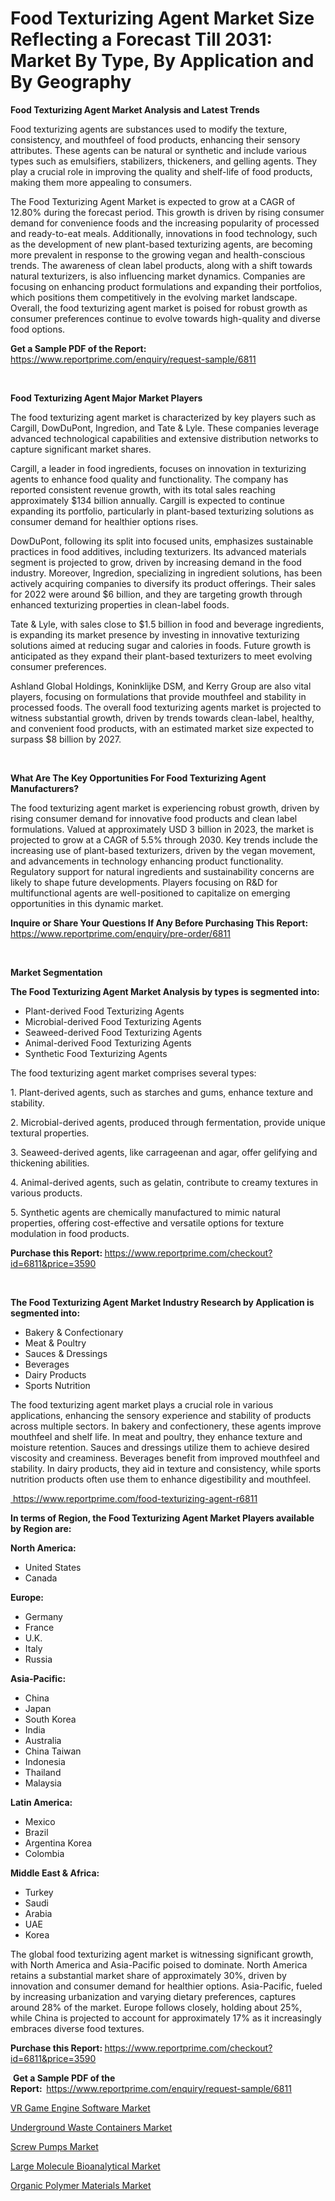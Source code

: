 <p><h1>Food Texturizing Agent Market Size Reflecting a Forecast Till 2031: Market By Type, By Application and By Geography</h1></p><p><strong>Food Texturizing Agent Market Analysis and Latest Trends</strong></p>
<p><p>Food texturizing agents are substances used to modify the texture, consistency, and mouthfeel of food products, enhancing their sensory attributes. These agents can be natural or synthetic and include various types such as emulsifiers, stabilizers, thickeners, and gelling agents. They play a crucial role in improving the quality and shelf-life of food products, making them more appealing to consumers.</p><p>The Food Texturizing Agent Market is expected to grow at a CAGR of 12.80% during the forecast period. This growth is driven by rising consumer demand for convenience foods and the increasing popularity of processed and ready-to-eat meals. Additionally, innovations in food technology, such as the development of new plant-based texturizing agents, are becoming more prevalent in response to the growing vegan and health-conscious trends. The awareness of clean label products, along with a shift towards natural texturizers, is also influencing market dynamics. Companies are focusing on enhancing product formulations and expanding their portfolios, which positions them competitively in the evolving market landscape. Overall, the food texturizing agent market is poised for robust growth as consumer preferences continue to evolve towards high-quality and diverse food options.</p></p>
<p><strong>Get a Sample PDF of the Report:&nbsp;</strong> <a href="https://www.reportprime.com/enquiry/request-sample/6811">https://www.reportprime.com/enquiry/request-sample/6811</a></p>
<p>&nbsp;</p>
<p><strong>Food Texturizing Agent Major Market Players</strong></p>
<p><p>The food texturizing agent market is characterized by key players such as Cargill, DowDuPont, Ingredion, and Tate & Lyle. These companies leverage advanced technological capabilities and extensive distribution networks to capture significant market shares. </p><p>Cargill, a leader in food ingredients, focuses on innovation in texturizing agents to enhance food quality and functionality. The company has reported consistent revenue growth, with its total sales reaching approximately $134 billion annually. Cargill is expected to continue expanding its portfolio, particularly in plant-based texturizing solutions as consumer demand for healthier options rises.</p><p>DowDuPont, following its split into focused units, emphasizes sustainable practices in food additives, including texturizers. Its advanced materials segment is projected to grow, driven by increasing demand in the food industry. Moreover, Ingredion, specializing in ingredient solutions, has been actively acquiring companies to diversify its product offerings. Their sales for 2022 were around $6 billion, and they are targeting growth through enhanced texturizing properties in clean-label foods.</p><p>Tate & Lyle, with sales close to $1.5 billion in food and beverage ingredients, is expanding its market presence by investing in innovative texturizing solutions aimed at reducing sugar and calories in foods. Future growth is anticipated as they expand their plant-based texturizers to meet evolving consumer preferences.</p><p>Ashland Global Holdings, Koninklijke DSM, and Kerry Group are also vital players, focusing on formulations that provide mouthfeel and stability in processed foods. The overall food texturizing agents market is projected to witness substantial growth, driven by trends towards clean-label, healthy, and convenient food products, with an estimated market size expected to surpass $8 billion by 2027.</p></p>
<p>&nbsp;</p>
<p><strong>What Are The Key Opportunities For Food Texturizing Agent Manufacturers?</strong></p>
<p><p>The food texturizing agent market is experiencing robust growth, driven by rising consumer demand for innovative food products and clean label formulations. Valued at approximately USD 3 billion in 2023, the market is projected to grow at a CAGR of 5.5% through 2030. Key trends include the increasing use of plant-based texturizers, driven by the vegan movement, and advancements in technology enhancing product functionality. Regulatory support for natural ingredients and sustainability concerns are likely to shape future developments. Players focusing on R&D for multifunctional agents are well-positioned to capitalize on emerging opportunities in this dynamic market.</p></p>
<p><strong>Inquire or Share Your Questions If Any Before Purchasing This Report:</strong> <a href="https://www.reportprime.com/enquiry/pre-order/6811">https://www.reportprime.com/enquiry/pre-order/6811</a></p>
<p>&nbsp;</p>
<p><strong>Market Segmentation</strong></p>
<p><strong>The Food Texturizing Agent Market Analysis by types is segmented into:</strong></p>
<p><ul><li>Plant-derived Food Texturizing Agents</li><li>Microbial-derived Food Texturizing Agents</li><li>Seaweed-derived Food Texturizing Agents</li><li>Animal-derived Food Texturizing Agents</li><li>Synthetic Food Texturizing Agents</li></ul></p>
<p><p>The food texturizing agent market comprises several types: </p><p>1. Plant-derived agents, such as starches and gums, enhance texture and stability. </p><p>2. Microbial-derived agents, produced through fermentation, provide unique textural properties. </p><p>3. Seaweed-derived agents, like carrageenan and agar, offer gelifying and thickening abilities. </p><p>4. Animal-derived agents, such as gelatin, contribute to creamy textures in various products. </p><p>5. Synthetic agents are chemically manufactured to mimic natural properties, offering cost-effective and versatile options for texture modulation in food products.</p></p>
<p><strong>Purchase this Report:&nbsp;</strong><a href="https://www.reportprime.com/checkout?id=6811&price=3590">https://www.reportprime.com/checkout?id=6811&price=3590</a></p>
<p>&nbsp;</p>
<p><strong>The Food Texturizing Agent Market Industry Research by Application is segmented into:</strong></p>
<p><ul><li>Bakery & Confectionary</li><li>Meat & Poultry</li><li>Sauces & Dressings</li><li>Beverages</li><li>Dairy Products</li><li>Sports Nutrition</li></ul></p>
<p><p>The food texturizing agent market plays a crucial role in various applications, enhancing the sensory experience and stability of products across multiple sectors. In bakery and confectionery, these agents improve mouthfeel and shelf life. In meat and poultry, they enhance texture and moisture retention. Sauces and dressings utilize them to achieve desired viscosity and creaminess. Beverages benefit from improved mouthfeel and stability. In dairy products, they aid in texture and consistency, while sports nutrition products often use them to enhance digestibility and mouthfeel.</p></p>
<p><a href="https://www.reportprime.com/food-texturizing-agent-r6811">&nbsp;https://www.reportprime.com/food-texturizing-agent-r6811</a></p>
<p><strong>In terms of Region, the Food Texturizing Agent Market Players available by Region are:</strong></p>
<p>
    <p> <strong> North America: </strong>
        <ul>
            <li>United States</li>
            <li>Canada</li>
        </ul>
        </p> 
    <p> <strong> Europe: </strong>
        <ul>
            <li>Germany</li>
            <li>France</li>
            <li>U.K.</li>
            <li>Italy</li>
            <li>Russia</li>
        </ul>
        </p> 
    <p> <strong> Asia-Pacific: </strong>
        <ul>
            <li>China</li>
            <li>Japan</li>
            <li>South Korea</li>
            <li>India</li>
            <li>Australia</li>
            <li>China Taiwan</li>
            <li>Indonesia</li>
            <li>Thailand</li>
            <li>Malaysia</li>
        </ul>
        </p> 
    <p> <strong> Latin America: </strong>
        <ul>
            <li>Mexico</li>
            <li>Brazil</li>
            <li>Argentina Korea</li>
            <li>Colombia</li>
        </ul>
        </p> 
    <p> <strong> Middle East & Africa: </strong>
        <ul>
            <li>Turkey</li>
            <li>Saudi</li>
            <li>Arabia</li>
            <li>UAE</li>
            <li>Korea</li>
        </ul>
    </p>
    </p>
<p><p>The global food texturizing agent market is witnessing significant growth, with North America and Asia-Pacific poised to dominate. North America retains a substantial market share of approximately 30%, driven by innovation and consumer demand for healthier options. Asia-Pacific, fueled by increasing urbanization and varying dietary preferences, captures around 28% of the market. Europe follows closely, holding about 25%, while China is projected to account for approximately 17% as it increasingly embraces diverse food textures.</p></p>
<p><strong>Purchase this Report: </strong><a href="https://www.reportprime.com/checkout?id=6811&price=3590">https://www.reportprime.com/checkout?id=6811&price=3590</a></p>
<p>&nbsp;<strong>Get a Sample PDF of the Report:&nbsp;&nbsp;</strong><a href="https://www.reportprime.com/enquiry/request-sample/6811">https://www.reportprime.com/enquiry/request-sample/6811</a></p>
<p><strong></strong></p>
<p><p><a href="https://medium.com/@joeyojholms59/strategic-insights-into-global-vr-game-engine-software-market-trends-2024-2031-covered-in-105-3344bd64d379">VR Game Engine Software Market</a></p><p><a href="https://www.linkedin.com/pulse/underground-waste-containers-market-global-insights-sales-trends-nlzae?trackingId=6JNYcOfIReGOhnmPmbzR8Q%3D%3D">Underground Waste Containers Market</a></p><p><a href="https://www.linkedin.com/pulse/charting-future-comprehensive-analysis-global-screw-pumps-opjje?trackingId=NO07ZlyFSSmfY%2Flr1r4khA%3D%3D">Screw Pumps Market</a></p><p><a href="https://issuu.com/reportprime-2/docs/large-molecule-bioanalytical-market_df719a9185612f">Large Molecule Bioanalytical Market</a></p><p><a href="https://issuu.com/reportprime-2/docs/organic-polymer-materials-market-si_0d37a592cdd506">Organic Polymer Materials Market</a></p></p>